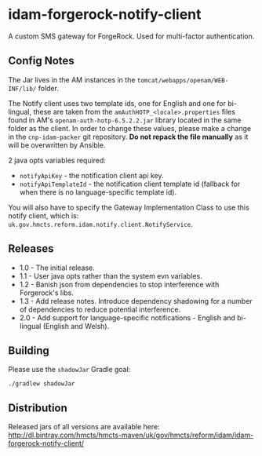# idam-forgerock-notify-client
A custom SMS gateway for ForgeRock. Used for multi-factor authentication. 

## Config Notes

The Jar lives in the AM instances in the `tomcat/webapps/openam/WEB-INF/lib/` folder.

The Notify client uses two template ids, one for English and one for bi-lingual, these are taken from the 
`amAuthHOTP_<locale>.properties` files found in AM's `openam-auth-hotp-6.5.2.2.jar` library located in 
the same folder as the client. In order to change these values, please make a change in the `cnp-idam-packer`
git repository. **Do not repack the file manually** as it will be overwritten by Ansible.

2 java opts variables required:
* `notifyApiKey` - the notification client api key.
* `notifyApiTemplateId` - the notification client template id (fallback for when there is no language-specific template id).

You will also have to specify the Gateway Implementation Class to use this notify client, which is: `uk.gov.hmcts.reform.idam.notify.client.NotifyService`.

## Releases

* 1.0 - The initial release.
* 1.1 - User java opts rather than the system evn variables.
* 1.2 - Banish json from dependencies to stop interference with Forgerock's libs.
* 1.3 - Add release notes. Introduce dependency shadowing for a number of dependencies to reduce potential interference. 
* 2.0 - Add support for language-specific notifications - English and bi-lingual (English and Welsh).

## Building

Please use the `shadowJar` Gradle goal:

`./gradlew shadowJar`

## Distribution

Released jars of all versions are available here:
http://dl.bintray.com/hmcts/hmcts-maven/uk/gov/hmcts/reform/idam/idam-forgerock-notify-client/